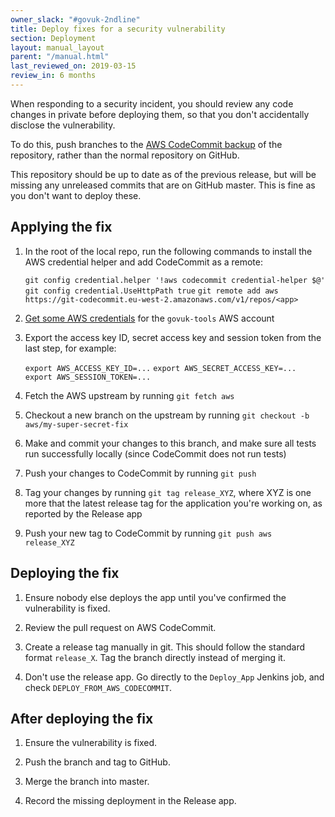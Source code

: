 ```yaml
---
owner_slack: "#govuk-2ndline"
title: Deploy fixes for a security vulnerability
section: Deployment
layout: manual_layout
parent: "/manual.html"
last_reviewed_on: 2019-03-15
review_in: 6 months
---
```


When responding to a security incident, you should review any code changes in private
before deploying them, so that you don't accidentally disclose the vulnerability.

To do this, push branches to the [AWS CodeCommit backup](github-unavailable.html)
of the repository, rather than the normal repository on GitHub.

This repository should be up to date as of the previous release, but will be
missing any unreleased commits that are on GitHub master.
This is fine as you don't want to deploy these.

## Applying the fix

1. In the root of the local repo, run the following commands to install the AWS
   credential helper and add CodeCommit as a remote:
   
   `git config credential.helper '!aws codecommit credential-helper $@'`
   `git config credential.UseHttpPath true`
   `git remote add aws https://git-codecommit.eu-west-2.amazonaws.com/v1/repos/<app>`

1. [Get some AWS credentials](/manual/deploying-terraform.html#2-get-your-credentials)
   for the `govuk-tools` AWS account

1. Export the access key ID, secret access key and session token from the last step,
   for example:
   
   `export AWS_ACCESS_KEY_ID=...`
   `export AWS_SECRET_ACCESS_KEY=...`
   `export AWS_SESSION_TOKEN=...`

1. Fetch the AWS upstream by running `git fetch aws`

1. Checkout a new branch on the upstream by running `git checkout -b aws/my-super-secret-fix`

1. Make and commit your changes to this branch, and make sure all tests run successfully
   locally (since CodeCommit does not run tests)

1. Push your changes to CodeCommit by running `git push`

1. Tag your changes by running `git tag release_XYZ`, where XYZ is one more that the latest
   release tag for the application you're working on, as reported by the Release app

1. Push your new tag to CodeCommit by running `git push aws release_XYZ`

## Deploying the fix

1. Ensure nobody else deploys the app until you've confirmed the vulnerability
   is fixed.

1. Review the pull request on AWS CodeCommit.

1. Create a release tag manually in git. This should follow the standard format
   `release_X`. Tag the branch directly instead of merging it.

1. Don't use the release app. Go directly to the `Deploy_App` Jenkins job, and
   check `DEPLOY_FROM_AWS_CODECOMMIT`.

## After deploying the fix

1. Ensure the vulnerability is fixed.

1. Push the branch and tag to GitHub.

1. Merge the branch into master.

1. Record the missing deployment in the Release app.
